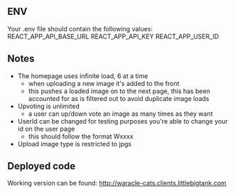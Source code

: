 ## ENV
Your .env file should contain the following values:
REACT_APP_API_BASE_URL
REACT_APP_API_KEY
REACT_APP_USER_ID

## Notes
- The homepage uses infinite load, 6 at a time
  - when uploading a new image it's added to the front
  - this pushes a loaded image on to the next page, this has been accounted for as is filtered out to avoid duplicate image loads
- Upvoting is unlimited
  - a user can up/down vote an image as many times as they want
- UserId can be changed for testing purposes you're able to change your id on the user page
  - this should follow the format Wxxxx
- Upload image type is restricted to jpgs

## Deployed code
 Working version can be found:
 http://waracle-cats.clients.littlebigtank.com
